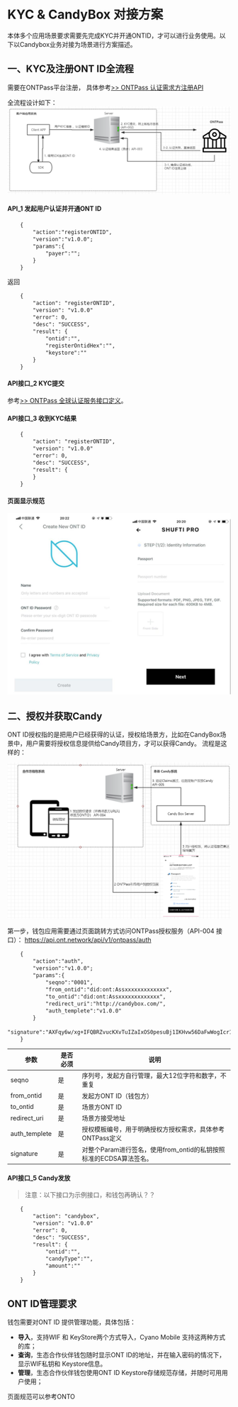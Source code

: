 # KYC & CandyBox 对接方案

本体多个应用场景要求需要先完成KYC并开通ONTID，才可以进行业务使用。以下以Candybox业务对接为场景进行方案描述。


## 一、KYC及注册ONT ID全流程


需要在ONTPass平台注册， 具体参考[>> ONTPass 认证需求方注册API](http://pro-docs.ont.io/#/docs-cn/ontpass/ontpass-auth?id=step-3-ontpass%E5%B9%B3%E5%8F%B0%E6%B3%A8%E5%86%8C)

全流程设计如下：
![](./img/register.png)


#### API_1 发起用户认证并开通ONT ID
```
	{
		"action":"registerONTID",
		"version":"v1.0.0";
		"params":{
			"payer":"";
		}
	}
```

返回
```
	{
		"action": "registerONTID",
		"version": "v1.0.0"
		"error": 0,
		"desc": "SUCCESS",
		"result": {
			"ontid":"",
			"registerOntidHex":"",
			"keystore":""	
		}
	}
```
#### API接口_2 KYC提交

参考[>> ONTPass 全球认证服务接口定义](http://pro-docs.ont.io/#/docs-cn/ontpass/ONTTA)。

#### API接口_3 收到KYC结果

```
	{
		"action": "registerONTID",
		"version": "v1.0.0"
		"error": 0,
		"desc": "SUCCESS",
		"result": {
		}
	}
```

#### 页面显示规范

![输入密码](./img/ui-register.jpg) 


## 二、授权并获取Candy

ONT ID授权指的是把用户已经获得的认证，授权给场景方，比如在CandyBox场景中，用户需要将授权信息提供给Candy项目方，才可以获得Candy。 流程是这样的：

![](./img/auth.png)


第一步，钱包应用需要通过页面跳转方式访问ONTPass授权服务（API-004 接口）：
https://api.ont.network/api/v1/ontpass/auth

```
	{
		"action":"auth",
		"version":"v1.0.0";
		"params":{
			"seqno":"0001",
			"from_ontid":"did:ont:Assxxxxxxxxxxxxx",
			"to_ontid":"did:ont:Assxxxxxxxxxxxxx",
			"redirect_uri":"http://candybox.com/",
			"auth_templete":"v1.0.0"
		}
		"signature":"AXFqy6w/xg+IFQBRZvucKXvTuIZaIxOS0pesuBj1IKHvw56DaFwWogIcr1B9zQ13nUM0w5g30KHNNVCTo14lHF0=";
	}
```

| 参数         | 是否必须                                      | 说明                                     | 
| ------------ | ---------------------------------------- |  ------------------ |
| seqno        | 是                                 |  序列号，发起方自行管理，最大12位字符和数字，不重复 |
| from_ontid         | 是                                 |  发起方ONT ID（钱包方） |
| to_ontid         | 是                                 |  场景方ONT ID |
| redirect_uri         | 是                                 |  场景方接受地址 |
| auth_templete         | 是                                 | 授权模板编号，用于明确授权方授权需求，具体参考ONTPass定义 |
| signature         | 是                                 |  对整个Param进行签名，使用from_ontid的私钥按照标准的ECDSA算法签名。  |



#### API接口_5 Candy发放

> 注意：以下接口为示例接口，和钱包再确认？？

```
	{
		"action": "candybox",
		"version": "v1.0.0"
		"error": 0,
		"desc": "SUCCESS",
		"result": {
            "ontid":"",
            "candyType":"",
            "amount":""
		}
	}
```



## ONT ID管理要求

钱包需要对ONT ID 提供管理功能，具体包括：

* **导入**，支持WIF 和 KeyStore两个方式导入，Cyano Mobile 支持这两种方式的库；
* **查询**，生态合作伙伴钱包随时显示ONT ID的地址，并在输入密码的情况下，显示WIF私钥和 Keystore信息。 
* **管理**，生态合作伙伴钱包使用ONT ID Keystore存储规范存储，并随时可用用户使用；

页面规范可以参考ONTO
